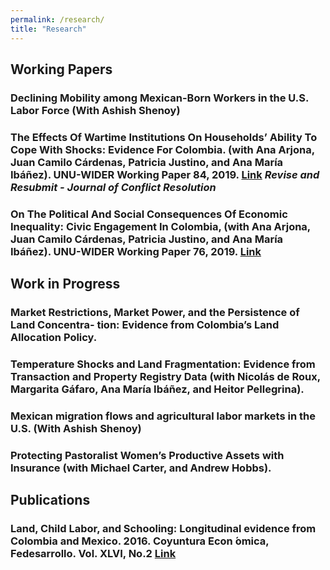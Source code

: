 ```yaml
---
permalink: /research/
title: "Research"
---
```


## Working Papers

### Declining Mobility among Mexican-Born Workers in the U.S. Labor Force (With Ashish Shenoy)

### The Effects Of Wartime Institutions On Households’ Ability To Cope With Shocks: Evidence For Colombia. (with Ana Arjona, Juan Camilo Cárdenas, Patricia Justino, and Ana María Ibáñez). UNU-WIDER Working Paper 84, 2019. [Link](https://www.wider.unu.edu/publication/effects-wartime-institutions-households’-ability-cope-shocks) *Revise and Resubmit - Journal of Conflict Resolution*

### On The Political And Social Consequences Of Economic Inequality: Civic Engagement In Colombia, (with Ana Arjona, Juan Camilo Cárdenas, Patricia Justino, and Ana María Ibáñez). UNU-WIDER Working Paper 76, 2019. [Link](https://www.wider.unu.edu/publication/political-and-social-consequences-economic-inequality)

## Work in Progress

### Market Restrictions, Market Power, and the Persistence of Land Concentra- tion: Evidence from Colombia’s Land Allocation Policy.

### Temperature Shocks and Land Fragmentation: Evidence from Transaction and Property Registry Data (with Nicolás de Roux, Margarita Gáfaro, Ana María Ibáñez, and Heitor Pellegrina).

### Mexican migration flows and agricultural labor markets in the U.S. (With Ashish Shenoy)

### Protecting Pastoralist Women’s Productive Assets with Insurance (with Michael Carter, and Andrew Hobbs).
 
## Publications

### Land, Child Labor, and Schooling: Longitudinal evidence from Colombia and Mexico. 2016. Coyuntura Econ ́omica, Fedesarrollo. Vol. XLVI, No.2 [Link](https://www.repository.fedesarrollo.org.co/bitstream/handle/11445/3461/Co_Eco_Diciembre_2016_Arteaga.pdf?sequence=1&isAllowed=y)


